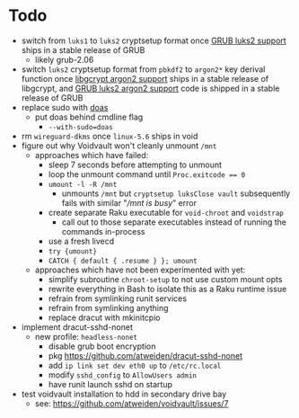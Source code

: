 Todo
====

- switch from `luks1` to `luks2` cryptsetup format once [GRUB luks2
  support][GRUB luks2 support] ships in a stable release of GRUB
  - likely grub-2.06
- switch `luks2` cryptsetup format from `pbkdf2` to `argon2*` key derival
  function once [libgcrypt argon2 support][libgcrypt argon2 support] ships
  in a stable release of libgcrypt, and [GRUB luks2 argon2 support][GRUB
  luks2 argon2 support] code is shipped in a stable release of GRUB
- replace sudo with [doas][doas]
  - put doas behind cmdline flag
    - `--with-sudo=doas`
- rm `wireguard-dkms` once `linux-5.6` ships in void
- figure out why Voidvault won't cleanly unmount `/mnt`
  - approaches which have failed:
    - sleep 7 seconds before attempting to unmount
    - loop the unmount command until `Proc.exitcode == 0`
    - `umount -l -R /mnt`
      - unmounts `/mnt` but `cryptsetup luksClose vault` subsequently
        fails with similar "*/mnt is busy*" error
    - create separate Raku executable for `void-chroot` and `voidstrap`
      - call out to those separate executables instead of running the
        commands in-process
    - use a fresh livecd
    - `try {umount}`
    - `CATCH { default { .resume } }; umount`
  - approaches which have not been experimented with yet:
    - simplify subroutine `chroot-setup` to not use custom mount opts
    - rewrite everything in Bash to isolate this as a Raku runtime issue
    - refrain from symlinking runit services
    - refrain from symlinking anything
    - replace dracut with mkinitcpio
- implement dracut-sshd-nonet
  - new profile: `headless-nonet`
    - disable grub boot encryption
    - pkg https://github.com/atweiden/dracut-sshd-nonet
    - add `ip link set dev eth0 up` to `/etc/rc.local`
    - modify `sshd_config` to `AllowUsers admin`
    - have runit launch sshd on startup
- test voidvault installation to hdd in secondary drive bay
  - see: https://github.com/atweiden/voidvault/issues/7

[doas]: https://momi.ca/2020/03/20/doas.html
[GRUB luks2 support]: https://savannah.gnu.org/bugs/?55093
[libgcrypt argon2 support]: https://git.savannah.gnu.org/cgit/grub.git/commit/?id=365e0cc3e7e44151c14dd29514c2f870b49f9755
[GRUB luks2 argon2 support]: https://www.mail-archive.com/grub-devel@gnu.org/msg29535.html
